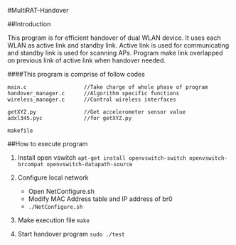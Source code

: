 #MultiRAT-Handover



##Introduction

This program is for efficient handover of dual WLAN device.
It uses each WLAN as active link and standby link.
Active link is used for communicating and standby link is used for scanning APs.
Program make link overlapped on previous link of active link when handover needed.

####This program is comprise of follow codes

```
main.c 					//Take charge of whole phase of program
handover_manager.c		//Algorithm specific functions
wireless_manager.c		//Control wireless interfaces

getXYZ.py				//Get accelerometer sensor value
adxl345.pyc				//for getXYZ.py

makefile
```

##How to execute program

1. Install open vswitch
  `apt-get install openvswitch-switch openvswitch-brcompat openvswitch-datapath-source`


2. Configure local network
	* Open NetConfigure.sh
	* Modify MAC Address table and IP address of br0
	* `./NetConfigure.sh`


3. Make execution file `make`


4. Start handover program `sudo ./test`


